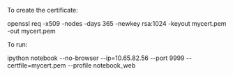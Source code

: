 To create the certificate:

openssl req -x509 -nodes -days 365 -newkey rsa:1024 -keyout mycert.pem -out mycert.pem


To run:

ipython notebook --no-browser --ip=10.65.82.56 --port 9999 --certfile=mycert.pem --profile notebook_web


